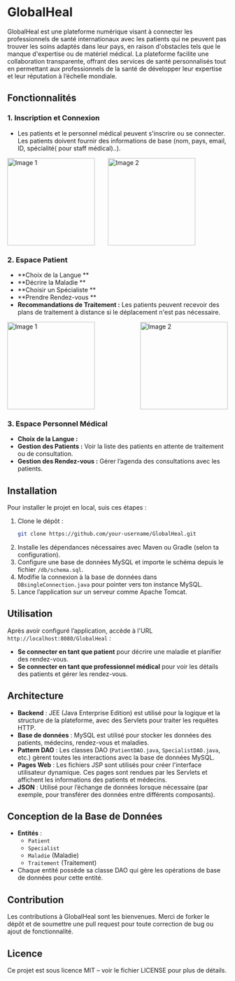 # **GlobalHeal**

GlobalHeal est une plateforme numérique visant à connecter les professionnels de santé internationaux avec les patients qui ne peuvent pas trouver les soins adaptés dans leur pays, en raison d'obstacles tels que le manque d'expertise ou de matériel médical. La plateforme facilite une collaboration transparente, offrant des services de santé personnalisés tout en permettant aux professionnels de la santé de développer leur expertise et leur réputation à l’échelle mondiale.

## **Fonctionnalités**

### **1. Inscription et Connexion**
- Les patients et le personnel médical peuvent s'inscrire ou se connecter. Les patients doivent fournir des informations de base (nom, pays, email, ID, spécialité( pour staff médical)..).

<div style="display: flex; align-items: center;">
  <img src="https://github.com/user-attachments/assets/e9d7c952-a3fd-4b6c-8fd8-025224d6871d" alt="Image 1" style="height: 200px; object-fit: contain; margin-right: 30px;"/> <!-- Espace à droite -->
  <img src="https://github.com/user-attachments/assets/d50bc990-f2bc-4095-8c7c-ae29b8f98d76" alt="Image 2" style="height: 200px; object-fit: contain;"/>
</div>




### **2. Espace Patient** 

- **Choix de la Langue ** 
- **Décrire la Maladie ** 
- **Choisir un Spécialiste ** 
- **Prendre Rendez-vous ** 
- **Recommandations de Traitement :** Les patients peuvent recevoir des plans de traitement à distance si le déplacement n'est pas nécessaire.

<div style="display: flex; justify-content: space-between;">
  <img src="https://github.com/user-attachments/assets//61235be0-2360-47d0-b7ca-26eae250cabc" alt="Image 1" style="height: 200px; object-fit: contain;"/>
  <img src="https://github.com/user-attachments/assets/5a5eb474-34aa-4375-b0b9-77e02416c59e" alt="Image 2" style="height: 200px; object-fit: contain;"/>
</div>


### **3. Espace Personnel Médical**
- **Choix de la Langue :** 
- **Gestion des Patients :** Voir la liste des patients en attente de traitement ou de consultation.
- **Gestion des Rendez-vous :** Gérer l’agenda des consultations avec les patients.

## **Installation**

Pour installer le projet en local, suis ces étapes :

1. Clone le dépôt :
    ```bash
    git clone https://github.com/your-username/GlobalHeal.git
    ```
2. Installe les dépendances nécessaires avec Maven ou Gradle (selon ta configuration).
3. Configure une base de données MySQL et importe le schéma depuis le fichier `/db/schema.sql`.
4. Modifie la connexion à la base de données dans `DBsingleConnection.java` pour pointer vers ton instance MySQL.
5. Lance l’application sur un serveur comme Apache Tomcat.

## **Utilisation**

Après avoir configuré l’application, accède à l'URL `http://localhost:8080/GlobalHeal` :

- **Se connecter en tant que patient** pour décrire une maladie et planifier des rendez-vous.
- **Se connecter en tant que professionnel médical** pour voir les détails des patients et gérer les rendez-vous.

## **Architecture**

- **Backend** : JEE (Java Enterprise Edition) est utilisé pour la logique et la structure de la plateforme, avec des Servlets pour traiter les requêtes HTTP.
- **Base de données** : MySQL est utilisé pour stocker les données des patients, médecins, rendez-vous et maladies.
- **Pattern DAO** : Les classes DAO (`PatientDAO.java`, `SpecialistDAO.java`, etc.) gèrent toutes les interactions avec la base de données MySQL.
- **Pages Web** : Les fichiers JSP sont utilisés pour créer l'interface utilisateur dynamique. Ces pages sont rendues par les Servlets et affichent les informations des patients et médecins.
- **JSON** : Utilisé pour l’échange de données lorsque nécessaire (par exemple, pour transférer des données entre différents composants).

## **Conception de la Base de Données**

- **Entités** : 
  - `Patient`
  - `Specialist`
  - `Maladie` (Maladie)
  - `Traitement` (Traitement)
- Chaque entité possède sa classe DAO qui gère les opérations de base de données pour cette entité.

## **Contribution**

Les contributions à GlobalHeal sont les bienvenues. Merci de forker le dépôt et de soumettre une pull request pour toute correction de bug ou ajout de fonctionnalité.

## **Licence**

Ce projet est sous licence MIT – voir le fichier LICENSE pour plus de détails.
